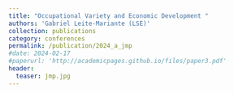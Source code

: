 ```yaml
---
title: "Occupational Variety and Economic Development "
authors: 'Gabriel Leite-Mariante (LSE)'
collection: publications
category: conferences
permalink: /publication/2024_a_jmp
#date: 2024-02-17
#paperurl: 'http://academicpages.github.io/files/paper3.pdf'
header:
  teaser: jmp.jpg
---
```

